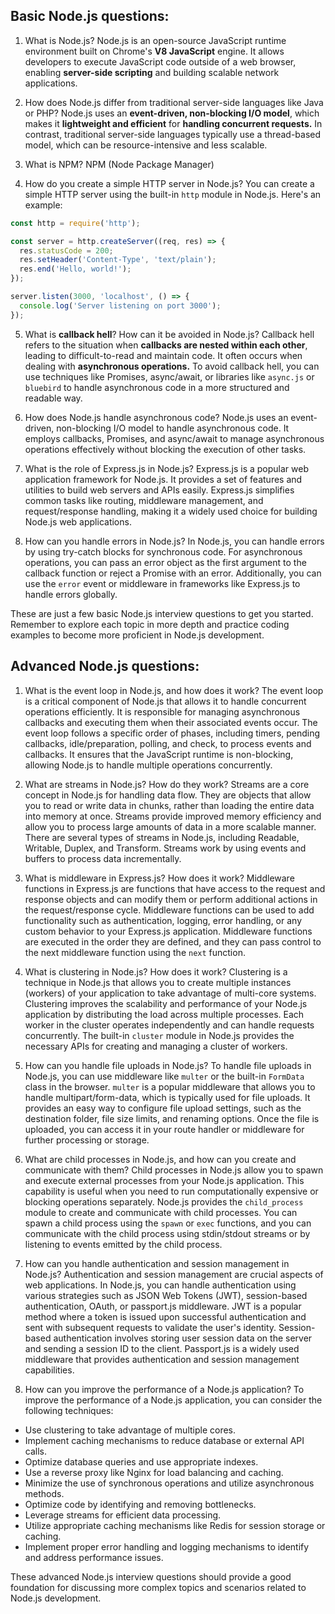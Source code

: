 
## Basic Node.js questions:

1. What is Node.js?
Node.js is an open-source JavaScript runtime environment built on Chrome's **V8 JavaScript** engine. It allows developers to execute JavaScript code outside of a web browser, enabling **server-side scripting** and building scalable network applications.

2. How does Node.js differ from traditional server-side languages like Java or PHP?
Node.js uses an **event-driven, non-blocking I/O model**, which makes it **lightweight and efficient** for **handling concurrent requests.** In contrast, traditional server-side languages typically use a thread-based model, which can be resource-intensive and less scalable.

3. What is NPM?
NPM (Node Package Manager)  

4. How do you create a simple HTTP server in Node.js?
You can create a simple HTTP server using the built-in `http` module in Node.js. Here's an example:
```javascript
const http = require('http');

const server = http.createServer((req, res) => {
  res.statusCode = 200;
  res.setHeader('Content-Type', 'text/plain');
  res.end('Hello, world!');
});

server.listen(3000, 'localhost', () => {
  console.log('Server listening on port 3000');
});
```

5. What is **callback hell**? How can it be avoided in Node.js?
Callback hell refers to the situation when **callbacks are nested within each other**, leading to difficult-to-read and maintain code. It often occurs when dealing with **asynchronous operations.** To avoid callback hell, you can use techniques like Promises, async/await, or libraries like `async.js` or `bluebird` to handle asynchronous code in a more structured and readable way.

6. How does Node.js handle asynchronous code?
Node.js uses an event-driven, non-blocking I/O model to handle asynchronous code. It employs callbacks, Promises, and async/await to manage asynchronous operations effectively without blocking the execution of other tasks.

7. What is the role of Express.js in Node.js?
Express.js is a popular web application framework for Node.js. It provides a set of features and utilities to build web servers and APIs easily. Express.js simplifies common tasks like routing, middleware management, and request/response handling, making it a widely used choice for building Node.js web applications.

8. How can you handle errors in Node.js?
In Node.js, you can handle errors by using try-catch blocks for synchronous code. For asynchronous operations, you can pass an error object as the first argument to the callback function or reject a Promise with an error. Additionally, you can use the `error` event or middleware in frameworks like Express.js to handle errors globally.

These are just a few basic Node.js interview questions to get you started. Remember to explore each topic in more depth and practice coding examples to become more proficient in Node.js development.

## Advanced Node.js questions:

1. What is the event loop in Node.js, and how does it work?
The event loop is a critical component of Node.js that allows it to handle concurrent operations efficiently. It is responsible for managing asynchronous callbacks and executing them when their associated events occur. The event loop follows a specific order of phases, including timers, pending callbacks, idle/preparation, polling, and check, to process events and callbacks. It ensures that the JavaScript runtime is non-blocking, allowing Node.js to handle multiple operations concurrently.

2. What are streams in Node.js? How do they work?
Streams are a core concept in Node.js for handling data flow. They are objects that allow you to read or write data in chunks, rather than loading the entire data into memory at once. Streams provide improved memory efficiency and allow you to process large amounts of data in a more scalable manner. There are several types of streams in Node.js, including Readable, Writable, Duplex, and Transform. Streams work by using events and buffers to process data incrementally.

3. What is middleware in Express.js? How does it work?
Middleware functions in Express.js are functions that have access to the request and response objects and can modify them or perform additional actions in the request/response cycle. Middleware functions can be used to add functionality such as authentication, logging, error handling, or any custom behavior to your Express.js application. Middleware functions are executed in the order they are defined, and they can pass control to the next middleware function using the `next` function.

4. What is clustering in Node.js? How does it work?
Clustering is a technique in Node.js that allows you to create multiple instances (workers) of your application to take advantage of multi-core systems. Clustering improves the scalability and performance of your Node.js application by distributing the load across multiple processes. Each worker in the cluster operates independently and can handle requests concurrently. The built-in `cluster` module in Node.js provides the necessary APIs for creating and managing a cluster of workers.

5. How can you handle file uploads in Node.js?
To handle file uploads in Node.js, you can use middleware like `multer` or the built-in `FormData` class in the browser. `multer` is a popular middleware that allows you to handle multipart/form-data, which is typically used for file uploads. It provides an easy way to configure file upload settings, such as the destination folder, file size limits, and renaming options. Once the file is uploaded, you can access it in your route handler or middleware for further processing or storage.

6. What are child processes in Node.js, and how can you create and communicate with them?
Child processes in Node.js allow you to spawn and execute external processes from your Node.js application. This capability is useful when you need to run computationally expensive or blocking operations separately. Node.js provides the `child_process` module to create and communicate with child processes. You can spawn a child process using the `spawn` or `exec` functions, and you can communicate with the child process using stdin/stdout streams or by listening to events emitted by the child process.

7. How can you handle authentication and session management in Node.js?
Authentication and session management are crucial aspects of web applications. In Node.js, you can handle authentication using various strategies such as JSON Web Tokens (JWT), session-based authentication, OAuth, or passport.js middleware. JWT is a popular method where a token is issued upon successful authentication and sent with subsequent requests to validate the user's identity. Session-based authentication involves storing user session data on the server and sending a session ID to the client. Passport.js is a widely used middleware that provides authentication and session management capabilities.

8. How can you improve the performance of a Node.js application?
To improve the performance of a Node.js application, you can consider the following techniques:
- Use clustering to take advantage of multiple cores.
- Implement caching mechanisms to reduce database or external API calls.
- Optimize database queries and use appropriate indexes.
- Use a reverse proxy like Nginx for load balancing and caching.
- Minimize the use of synchronous operations and utilize asynchronous methods.
- Optimize code by identifying and removing bottlenecks.
- Leverage streams for efficient data processing.
- Utilize appropriate caching mechanisms like Redis for session storage or caching.
- Implement proper error handling and logging mechanisms to identify and address performance issues.

These advanced Node.js interview questions should provide a good foundation for discussing more complex topics and scenarios related to Node.js development.
